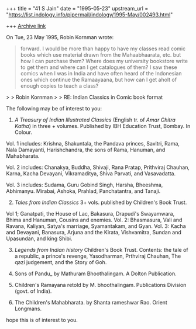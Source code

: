 +++
title = "41 S Jain"
date = "1995-05-23"
upstream_url = "https://list.indology.info/pipermail/indology/1995-May/002493.html"

+++
[Archive link](https://list.indology.info/pipermail/indology/1995-May/002493.html)

On Tue, 23 May 1995, Robin Kornman wrote:

> forward.  I would be more than happy to have my classes read comic books
> which use material drawn from the Mahaabhaarata, etc. but how I can purchase
> them?  Where does my university bookstore write to get them and where can I
> get catalogues of them?  I saw these comics when I was in India and have
> often heard of the Indonesian ones which continue the Ramaayaana, but how
> can I get aholt of enough copies to teach a class?
> 
<stuff deleted>
> 
> Robin Kornman
>  
> 
RE: Indian Classics in Comic book format

The following may be of interest to you:

1. _A Treasury of Indian Illustrated Classics_ (English tr. of _Amar 
Chitra Katha_) in three + volumes. Published by IBH Education Trust, 
Bombay. In Colour.

Vol. 1 includes: Krishna, Shakuntala, the Pandava princes, Savitri, Rama, 
Nala Damayanti, Harishchandra, the sons of Rama, Hanuman, and Mahabharata.

Vol. 2 includes: Chanakya, Buddha, Shivaji, Rana Pratap, Prithviraj 
Chauhan, Karna, Kacha Devayani, Vikramaditya, Shiva Parvati, and Vasavadatta.

Vol. 3 includes: Sudama, Guru Gobind Singh, Harsha, Bheeshma, Abhimanyu. 
Mirabai, Ashoka, Prahlad, Panchatantra, and Tanaji.

2. _Tales from Indian Classics_ 3+ vols. published by Children's Book Trust.

Vol 1; Ganatpati, the House of Lac, Bakasura, Drapudi's Swayamwara, Bhima 
and Hanuman, Cousins and enemies. Vol. 2: Bhasmasura, Vali and Ravana, 
Kaliyan, Satya's marriage, Syamantakam, and Gyan. Vol. 3: Kacha and 
Devayani, Banasura, Arjuna and the Kirata, Vishvamitra, Sundan and 
Upasundan, and king Shibi.

3. _Legends from Indian history_ Children's Book Trust.
Contents: the tale of a republic, a prince's revenge, Yasodharman, 
Prthviraj Chauhan, The qazi judgement, and the Story of Goh.

4. Sons of Pandu_ by Mathuram Bhoothalingam. A Dolton Publication. 

5. Children's Ramayana retold by M. bhoothalingam. Publications Division 
(govt. of India).

6. The Children's Mahabharata. by Shanta rameshwar Rao. Orient Longmans.

hope this is of interest to you.

<Sushil Jain>






